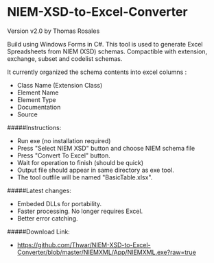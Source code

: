 # NIEM-XSD-to-Excel-Converter

Version v2.0 by Thomas Rosales

Build using Windows Forms in C#. This tool is used to generate Excel Spreadsheets from NIEM (XSD) schemas. Compactible with extension, exchange, subset and codelist schemas.

It currently organized the schema contents into excel columns :

- Class Name (Extension Class)
- Element Name	
- Element Type
- Documentation
- Source

#####Instructions:
- Run exe (no installation required)
- Press "Select NIEM XSD" button and choose NIEM schema file 
- Press "Convert To Excel" button.
- Wait for operation to finish (should be quick)
- Output file should appear in same directory as exe tool. 
- The tool outfile will be named "BasicTable.xlsx".

#####Latest changes:

- Embeded DLLs for portability.
- Faster processing. No longer requires Excel.
- Better error catching.

#####Download Link:
- https://github.com/Thwar/NIEM-XSD-to-Excel-Converter/blob/master/NIEMXML/App/NIEMXML.exe?raw=true
